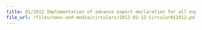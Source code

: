 ```yaml
---
title: 01/2012 Implementation of advance export declaration for all exports from 1 April 2013
file_url: /files/news-and-media/circulars/2012-01-12-Circular012012.pdf
---
```

